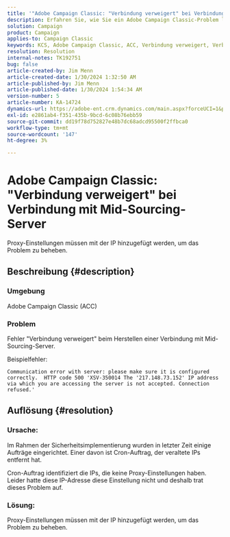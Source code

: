 ```yaml
---
title: '"Adobe Campaign Classic: "Verbindung verweigert" bei Verbindung mit Mid-Sourcing-Server'
description: Erfahren Sie, wie Sie ein Adobe Campaign Classic-Problem lösen können, bei dem der Fehler "Verbindung verweigert"beim Herstellen einer Verbindung mit Mid-Sourcing-Server auftritt.
solution: Campaign
product: Campaign
applies-to: Campaign Classic
keywords: KCS, Adobe Campaign Classic, ACC, Verbindung verweigert, Verbindung, Mid-Sourcing-Server, Fehlerbehebung
resolution: Resolution
internal-notes: TK192751
bug: false
article-created-by: Jim Menn
article-created-date: 1/30/2024 1:32:50 AM
article-published-by: Jim Menn
article-published-date: 1/30/2024 1:54:34 AM
version-number: 5
article-number: KA-14724
dynamics-url: https://adobe-ent.crm.dynamics.com/main.aspx?forceUCI=1&pagetype=entityrecord&etn=knowledgearticle&id=ad8e0175-0fbf-ee11-9079-6045bd006268
exl-id: e2861ab4-f351-435b-9bcd-6c08b76ebb59
source-git-commit: dd19f78d752827e48b7dc68adcd95500f2ffbca0
workflow-type: tm+mt
source-wordcount: '147'
ht-degree: 3%

---
```


# Adobe Campaign Classic: &quot;Verbindung verweigert&quot; bei Verbindung mit Mid-Sourcing-Server


Proxy-Einstellungen müssen mit der IP hinzugefügt werden, um das Problem zu beheben.

## Beschreibung {#description}


### Umgebung

Adobe Campaign Classic (ACC)

### Problem

Fehler &quot;Verbindung verweigert&quot; beim Herstellen einer Verbindung mit Mid-Sourcing-Server.

Beispielfehler:


```
Communication error with server: please make sure it is configured correctly.  HTTP code 500 'XSV-350014 The '217.148.73.152' IP address via which you are accessing the server is not accepted. Connection refused.'
```



## Auflösung {#resolution}


### Ursache:

Im Rahmen der Sicherheitsimplementierung wurden in letzter Zeit einige Aufträge eingerichtet. Einer davon ist Cron-Auftrag, der veraltete IPs entfernt hat.

Cron-Auftrag identifiziert die IPs, die keine Proxy-Einstellungen haben. Leider hatte diese IP-Adresse diese Einstellung nicht und deshalb trat dieses Problem auf.

### Lösung:

Proxy-Einstellungen müssen mit der IP hinzugefügt werden, um das Problem zu beheben.
